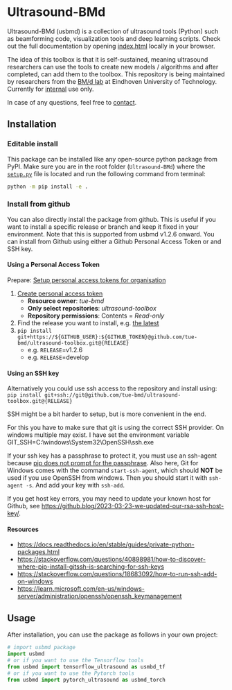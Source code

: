 
<!-- This is the readme for the github page (more complete readme for pdocs can be found in usmbd/README.md) -->
# Ultrasound-BMd

Ultrasound-BMd (usbmd) is a collection of ultrasound tools (Python) such as beamforming code, visualization tools and deep learning scripts. Check out the full documentation by opening [index.html](docs/usbmd/index.html) locally in your browser.

The idea of this toolbox is that it is self-sustained, meaning ultrasound researchers can use the tools to create new models / algorithms and after completed, can add them to the toolbox. This repository is being maintained by researchers from the [BM/d lab](https://www.tue.nl/en/research/research-groups/signal-processing-systems/biomedical-diagnostics-lab/) at Eindhoven University of Technology. Currently for [internal](LICENSE) use only.

In case of any questions, feel free to [contact](mailto:t.s.w.stevens@tue.nl).

## Installation

### Editable install

This package can be installed like any open-source python package from PyPI.
Make sure you are in the root folder (`Ultrasound-BMd`) where the [`setup.py`](setup.py) file is located and run the following command from terminal:

```bash
python -m pip install -e .
```

### Install from github

You can also directly install the package from github. This is useful if you want to install a specific release or branch and keep it fixed in your environment.
Note that this is supported from usbmd v1.2.6 onward.
You can install from Github using either a Github Personal Access Token or and SSH key.
#### Using a Personal Access Token

Prepare: [Setup personal access tokens for organisation](https://docs.github.com/en/organizations/managing-programmatic-access-to-your-organization/setting-a-personal-access-token-policy-for-your-organization#enforcing-an-approval-policy-for-fine-grained-personal-access-tokens)

1. [Create personal access token](https://github.com/settings/personal-access-tokens/new)
    - **Resource owner**: _tue-bmd_
    - **Only select repositories**: _ultrasound-toolbox_
    - **Repository permissions**: Contents = _Read-only_
2. Find the release you want to install, e.g. [the latest](https://github.com/tue-bmd/ultrasound-toolbox/releases/latest)
3. `pip install git+https://${GITHUB_USER}:${GITHUB_TOKEN}@github.com/tue-bmd/ultrasound-toolbox.git@{RELEASE}`
    - e.g. `RELEASE`=v1.2.6
    - e.g. `RELEASE`=develop

#### Using an SSH key

Alternatively you could use ssh access to the repository and install using:
`pip install git+ssh://git@github.com/tue-bmd/ultrasound-toolbox.git@{RELEASE}`

SSH might be a bit harder to setup, but is more convenient in the end.

For this you have to make sure that git is using the correct SSH provider. On windows multiple may exist.
I have set the environment variable GIT_SSH=C:\windows\System32\OpenSSH\ssh.exe

If your ssh key has a passphrase to protect it, you must use an ssh-agent because [pip does not prompt for the passphrase](https://github.com/pypa/pip/issues/7308). Also here, Git for Windows comes with the command `start-ssh-agent`, which should **NOT** be used if you use OpenSSH from windows. Then you should start it with `ssh-agent -s`. And add your key with `ssh-add`.

If you get host key errors, you may need to update your known host for Github, see https://github.blog/2023-03-23-we-updated-our-rsa-ssh-host-key/.

#### Resources

- https://docs.readthedocs.io/en/stable/guides/private-python-packages.html
- https://stackoverflow.com/questions/40898981/how-to-discover-where-pip-install-gitssh-is-searching-for-ssh-keys
- https://stackoverflow.com/questions/18683092/how-to-run-ssh-add-on-windows
- https://learn.microsoft.com/en-us/windows-server/administration/openssh/openssh_keymanagement

## Usage

After installation, you can use the package as follows in your own project:

```python
# import usbmd package
import usbmd
# or if you want to use the Tensorflow tools
from usbmd import tensorflow_ultrasound as usmbd_tf
# or if you want to use the Pytorch tools
from usbmd import pytorch_ultrasound as usbmd_torch
```

